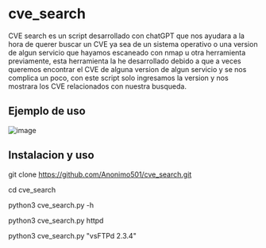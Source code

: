 # cve_search

CVE search es un script desarrollado con chatGPT que nos ayudara a la hora de querer buscar un CVE ya sea de un sistema operativo o una version de algun servicio que hayamos escaneado con nmap u otra herramienta previamente, esta herramienta la he desarrollado debido a que a veces queremos encontrar el CVE de alguna version de algun servicio y se nos complica un poco, con este script solo ingresamos la version y nos mostrara los CVE relacionados con nuestra busqueda.

## Ejemplo de uso

![image](https://user-images.githubusercontent.com/67207446/217365351-2796c8fe-3c7c-497e-be37-83533843b0e9.png)

## Instalacion y uso

git clone https://github.com/Anonimo501/cve_search.git

cd cve_search

python3 cve_search.py -h

python3 cve_search.py httpd

python3 cve_search.py "vsFTPd 2.3.4"

